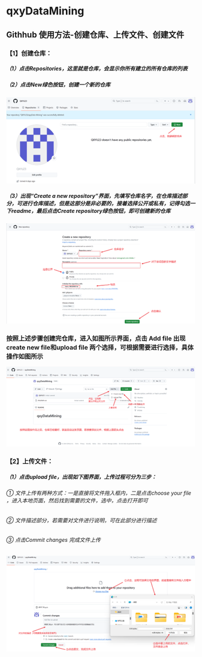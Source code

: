 # qxyDataMining
## Githhub 使用方法-创建仓库、上传文件、创建文件
### 【1】创建仓库：
##### （1）点击Repositories，这里就是仓库，会显示你所有建立的所有仓库的列表
##### （2）点击New绿色按钮，创建一个新的仓库
![image](https://github.com/QXYU23/qxyDataMining/blob/main/images/1.png)
##### （3）出现“Create a new repository”界面，先填写仓库名字，在仓库描述部分，可进行仓库描述，但是这部分是非必要的，接着选择公开或私有，记得勾选一下readme，最后点击Create repository绿色按钮，即可创建新的仓库
![image](https://github.com/QXYU23/qxyDataMining/blob/main/images/2.png)
### 按照上述步骤创建完仓库，进入如图所示界面，点击 Add file 出现create new file和upload file 两个选择，可根据需要进行选择，具体操作如图所示
![image](https://github.com/QXYU23/qxyDataMining/blob/main/images/3.png)
### 【2】上传文件：
##### （1）点击upload file，出现如下图界面，上传过程可分为三步：
######   ① 文件上传有两种方式：一是直接将文件拖入框内，二是点击choose your file ，进入本地页面，然后找到需要的文件，选中，点击打开即可
######   ② 文件描述部分，若需要对文件进行说明，可在此部分进行描述
######   ③ 点击Commit changes 完成文件上传
![image](https://github.com/QXYU23/qxyDataMining/blob/main/images/4%20%20%E4%B8%8A%E4%BC%A0%E6%96%87%E4%BB%B6.png)
